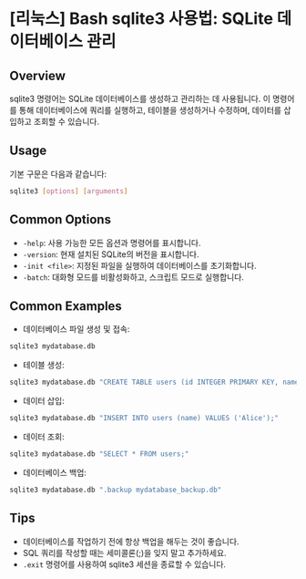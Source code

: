# [리눅스] Bash sqlite3 사용법: SQLite 데이터베이스 관리

## Overview
sqlite3 명령어는 SQLite 데이터베이스를 생성하고 관리하는 데 사용됩니다. 이 명령어를 통해 데이터베이스에 쿼리를 실행하고, 테이블을 생성하거나 수정하며, 데이터를 삽입하고 조회할 수 있습니다.

## Usage
기본 구문은 다음과 같습니다:

```bash
sqlite3 [options] [arguments]
```

## Common Options
- `-help`: 사용 가능한 모든 옵션과 명령어를 표시합니다.
- `-version`: 현재 설치된 SQLite의 버전을 표시합니다.
- `-init <file>`: 지정된 파일을 실행하여 데이터베이스를 초기화합니다.
- `-batch`: 대화형 모드를 비활성화하고, 스크립트 모드로 실행합니다.

## Common Examples
- 데이터베이스 파일 생성 및 접속:
```bash
sqlite3 mydatabase.db
```

- 테이블 생성:
```bash
sqlite3 mydatabase.db "CREATE TABLE users (id INTEGER PRIMARY KEY, name TEXT);"
```

- 데이터 삽입:
```bash
sqlite3 mydatabase.db "INSERT INTO users (name) VALUES ('Alice');"
```

- 데이터 조회:
```bash
sqlite3 mydatabase.db "SELECT * FROM users;"
```

- 데이터베이스 백업:
```bash
sqlite3 mydatabase.db ".backup mydatabase_backup.db"
```

## Tips
- 데이터베이스를 작업하기 전에 항상 백업을 해두는 것이 좋습니다.
- SQL 쿼리를 작성할 때는 세미콜론(;)을 잊지 말고 추가하세요.
- `.exit` 명령어를 사용하여 sqlite3 세션을 종료할 수 있습니다.